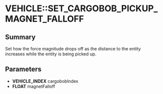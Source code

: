 # VEHICLE::SET_CARGOBOB_PICKUP_MAGNET_FALLOFF

## Summary
Set how the force magnitude drops off as the distance to the entity increases while the entity is being picked up.

## Parameters
* **VEHICLE_INDEX** cargobobIndex
* **FLOAT** magnetFalloff